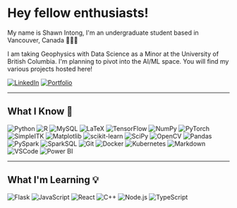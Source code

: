 # Hey fellow enthusiasts!

My name is Shawn Intong, I'm an undergraduate student based in Vancouver, Canada 🍁🇨🇦

I am taking Geophysics with Data Science as a Minor at the University of British Columbia. I'm planning to pivot into the AI/ML space. You will find my various projects hosted here! 

[![LinkedIn](https://img.shields.io/badge/-LinkedIn-blue?style=flat&logo=Linkedin&logoColor=white)](https://linkedin.com/in/shawn-intong)
[![Portfolio](https://img.shields.io/badge/-Portfolio-black?style=flat&logo=github&logoColor=white)](https://shawngabriel.github.io)

---

## What I Know 🧠
![Python](https://img.shields.io/badge/-Python-3776AB?style=flat&logo=python&logoColor=white)
![R](https://img.shields.io/badge/-R-276DC3?style=flat&logo=r&logoColor=white)
![MySQL](https://img.shields.io/badge/-MySQL-4479A1?style=flat&logo=mysql&logoColor=white)
![LaTeX](https://img.shields.io/badge/-LaTeX-008080?style=flat&logo=latex&logoColor=white)
![TensorFlow](https://img.shields.io/badge/-TensorFlow-FF6F00?style=flat&logo=tensorflow&logoColor=white)
![NumPy](https://img.shields.io/badge/-NumPy-013243?style=flat&logo=numpy&logoColor=white)
![PyTorch](https://img.shields.io/badge/-PyTorch-EE4C2C?style=flat&logo=pytorch&logoColor=white)
![SimpleITK](https://img.shields.io/badge/-SimpleITK-2C8EBB?style=flat&logo=SimpleITK&logoColor=white)
![Matplotlib](https://img.shields.io/badge/-Matplotlib-11557C?style=flat&logo=matplotlib&logoColor=white)
![scikit-learn](https://img.shields.io/badge/-scikit--learn-F7931E?style=flat&logo=scikit-learn&logoColor=white)
![SciPy](https://img.shields.io/badge/-SciPy-8CAAE6?style=flat&logo=scipy&logoColor=white)
![OpenCV](https://img.shields.io/badge/-OpenCV-5C3EE8?style=flat&logo=opencv&logoColor=white)
![Pandas](https://img.shields.io/badge/-Pandas-150458?style=flat&logo=pandas&logoColor=white)
![PySpark](https://img.shields.io/badge/-PySpark-E25A1C?style=flat&logo=apache-spark&logoColor=white)
![SparkSQL](https://img.shields.io/badge/-SparkSQL-E25A1C?style=flat&logo=apache-spark&logoColor=white)
![Git](https://img.shields.io/badge/-Git-F05032?style=flat&logo=git&logoColor=white)
![Docker](https://img.shields.io/badge/-Docker-2496ED?style=flat&logo=docker&logoColor=white)
![Kubernetes](https://img.shields.io/badge/-Kubernetes-326CE5?style=flat&logo=kubernetes&logoColor=white)
![Markdown](https://img.shields.io/badge/-Markdown-000000?style=flat&logo=markdown&logoColor=white)
![VSCode](https://img.shields.io/badge/-VSCode-007ACC?style=flat&logo=visual-studio-code&logoColor=white)
![Power BI](https://img.shields.io/badge/-Power%20BI-F2C811?style=flat&logo=power-bi&logoColor=black)


---

## What I'm Learning 💡
![Flask](https://img.shields.io/badge/-Flask-000000?style=flat&logo=flask&logoColor=white)
![JavaScript](https://img.shields.io/badge/-JavaScript-F7DF1E?style=flat&logo=javascript&logoColor=black)
![React](https://img.shields.io/badge/-React-61DAFB?style=flat&logo=react&logoColor=black)
![C++](https://img.shields.io/badge/-C++-00599C?style=flat&logo=c%2B%2B&logoColor=white)
![Node.js](https://img.shields.io/badge/-Node.js-339933?style=flat&logo=node.js&logoColor=white)
![TypeScript](https://img.shields.io/badge/-TypeScript-3178C6?style=flat&logo=typescript&logoColor=white)
